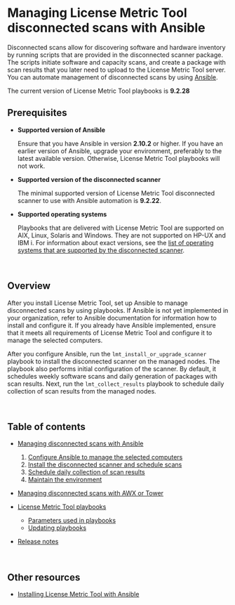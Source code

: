 # Managing License Metric Tool disconnected scans with Ansible

Disconnected scans allow for discovering software and hardware inventory by running scripts that are provided in the disconnected scanner package. The scripts initiate software and capacity scans, and create a package with scan results that you later need to upload to the License Metric Tool server. You can automate management of disconnected scans by using [Ansible](https://docs.ansible.com/ansible/latest/index.html#about-ansible).

The current version of License Metric Tool playbooks is **9.2.28**


## Prerequisites

- **Supported version of Ansible**

    Ensure that you have Ansible in version **2.10.2** or higher. If you have an earlier version of Ansible, upgrade your environment, preferably to the latest available version. Otherwise, License Metric Tool playbooks will not work.

- **Supported version of the disconnected scanner**

    The minimal supported version of License Metric Tool disconnected scanner to use with Ansible automation is **9.2.22**. 

- **Supported operating systems**

    Playbooks that are delivered with License Metric Tool are supported on AIX, Linux, Solaris and Windows. They are not supported on HP-UX and IBM i. For information about exact versions, see the [list of operating systems that are supported by the disconnected scanner](https://www.ibm.com/support/pages/node/561443). 


<br>

## Overview

After you install License Metric Tool, set up Ansible to manage disconnected scans by using playbooks. If Ansible is not yet implemented in your organization, refer to Ansible documentation for information how to install and configure it. If you already have Ansible implemented, ensure that it meets all requirements of License Metric Tool and configure it to manage the selected computers. 

After you configure Ansible, run the `lmt_install_or_upgrade_scanner` playbook to install the disconnected scanner on the managed nodes. The playbook also performs initial configuration of the scanner. By default, it schedules weekly software scans and daily generation of packages with scan results. Next, run the `lmt_collect_results` playbook to schedule daily collection of scan results from the managed nodes. 

<br>

## Table of contents


- [Managing disconnected scans with Ansible](docs/doc_automating_with_ansible.md)
    1. [Configure Ansible to manage the selected computers](docs/doc_configure_ansible.md)
    2. [Install the disconnected scanner and schedule scans](docs/doc_install_scanner.md)
    3. [Schedule daily collection of scan results](docs/doc_schedule_collection.md)
    4. [Maintain the environment](docs/doc_maintain_environment.md)

- [Managing disconnected scans with AWX or Tower](docs/doc_automating_with_awx_tower.md)
- [License Metric Tool playbooks](docs/doc_playbooks_list.md)
    - [Parameters used in playbooks](docs/doc_lmt_parameters.md)
    - [Updating playbooks](docs/doc_updating_lmt_playbooks.md)
- [Release notes](docs/release_notes.md)    

<br>

## Other resources
- [Installing License Metric Tool with Ansible](https://www.ibm.com/docs/en/license-metric-tool?topic=installing-disconnected-scanners-ansible-lite) 

